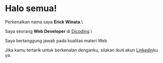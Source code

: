 # Halo semua! 

Perkenalkan nama saya **Erick Winata**.\

Saya seorang **Web Developer** di [Dicoding](https://www.dicoding.com/).\

Saya bertanggung jawab pada kualitas materi Web

Jika kamu tertarik untuk berkenalan denganku, silakan ikuti akun [Linkedin](https://www.linkedin.com/in/erick-winata-b59581235/)ku ya.

<!--
**erickwinz30/erickwinz30** is a ✨ _special_ ✨ repository because its `README.md` (this file) appears on your GitHub profile.

Here are some ideas to get you started:

- 🔭 I’m currently working on ...
- 🌱 I’m currently learning ...
- 👯 I’m looking to collaborate on ...
- 🤔 I’m looking for help with ...
- 💬 Ask me about ...
- 📫 How to reach me: ...
- 😄 Pronouns: ...
- ⚡ Fun fact: ...
-->
